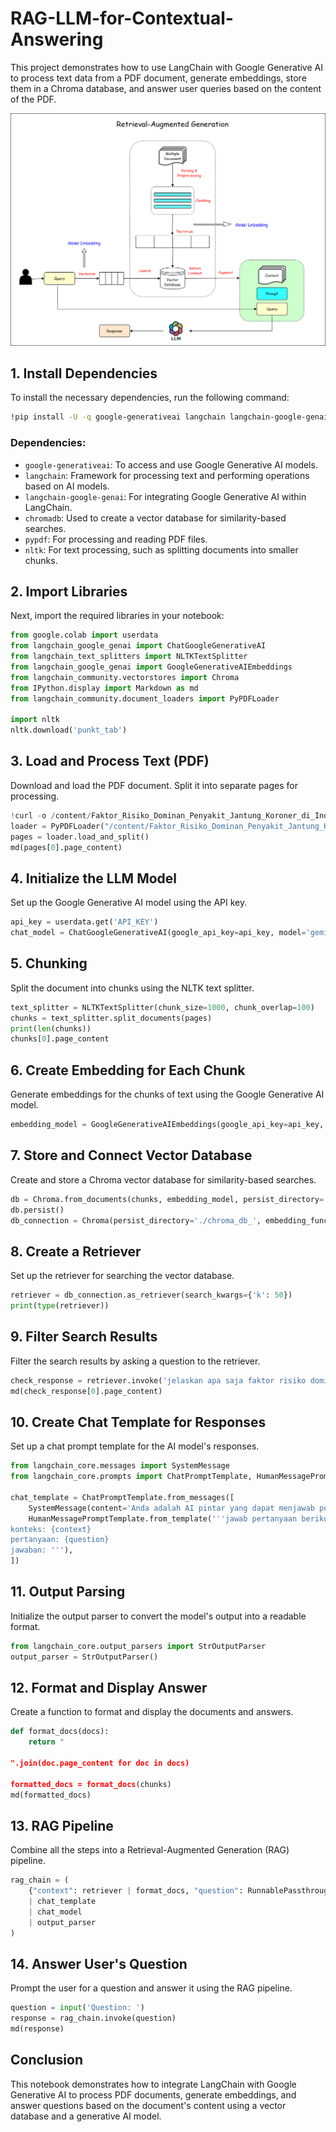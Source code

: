 # RAG-LLM-for-Contextual-Answering

This project demonstrates how to use LangChain with Google Generative AI to process text data from a PDF document, generate embeddings, store them in a Chroma database, and answer user queries based on the content of the PDF.

![System Architecture](RAG.png)

## 1. Install Dependencies

To install the necessary dependencies, run the following command:

```bash
!pip install -U -q google-generativeai langchain langchain-google-genai langchain_community pypdf chromadb
```

### Dependencies:

- `google-generativeai`: To access and use Google Generative AI models.
- `langchain`: Framework for processing text and performing operations based on AI models.
- `langchain-google-genai`: For integrating Google Generative AI within LangChain.
- `chromadb`: Used to create a vector database for similarity-based searches.
- `pypdf`: For processing and reading PDF files.
- `nltk`: For text processing, such as splitting documents into smaller chunks.

## 2. Import Libraries

Next, import the required libraries in your notebook:

```python
from google.colab import userdata
from langchain_google_genai import ChatGoogleGenerativeAI
from langchain_text_splitters import NLTKTextSplitter
from langchain_google_genai import GoogleGenerativeAIEmbeddings
from langchain_community.vectorstores import Chroma
from IPython.display import Markdown as md
from langchain_community.document_loaders import PyPDFLoader

import nltk
nltk.download('punkt_tab')
```

## 3. Load and Process Text (PDF)

Download and load the PDF document. Split it into separate pages for processing.

```python
!curl -o /content/Faktor_Risiko_Dominan_Penyakit_Jantung_Koroner_di_Indonesia.pdf "URL"
loader = PyPDFLoader("/content/Faktor_Risiko_Dominan_Penyakit_Jantung_Koroner_di_Indonesia.pdf")
pages = loader.load_and_split()
md(pages[0].page_content)
```

## 4. Initialize the LLM Model

Set up the Google Generative AI model using the API key.

```python
api_key = userdata.get('API_KEY')
chat_model = ChatGoogleGenerativeAI(google_api_key=api_key, model='gemini-2.5-flash', temperature=0.9)
```

## 5. Chunking

Split the document into chunks using the NLTK text splitter.

```python
text_splitter = NLTKTextSplitter(chunk_size=1000, chunk_overlap=100)
chunks = text_splitter.split_documents(pages)
print(len(chunks))
chunks[0].page_content
```

## 6. Create Embedding for Each Chunk

Generate embeddings for the chunks of text using the Google Generative AI model.

```python
embedding_model = GoogleGenerativeAIEmbeddings(google_api_key=api_key, model="models/embedding-001")
```

## 7. Store and Connect Vector Database

Create and store a Chroma vector database for similarity-based searches.

```python
db = Chroma.from_documents(chunks, embedding_model, persist_directory='./chroma_db_')
db.persist()
db_connection = Chroma(persist_directory='./chroma_db_', embedding_function=embedding_model)
```

## 8. Create a Retriever

Set up the retriever for searching the vector database.

```python
retriever = db_connection.as_retriever(search_kwargs={'k': 50})
print(type(retriever))
```

## 9. Filter Search Results

Filter the search results by asking a question to the retriever.

```python
check_response = retriever.invoke('jelaskan apa saja faktor risiko dominan untuk penyakit jantung koroner di Indonesia?')
md(check_response[0].page_content)
```

## 10. Create Chat Template for Responses

Set up a chat prompt template for the AI model's responses.

```python
from langchain_core.messages import SystemMessage
from langchain_core.prompts import ChatPromptTemplate, HumanMessagePromptTemplate

chat_template = ChatPromptTemplate.from_messages([
    SystemMessage(content='Anda adalah AI pintar yang dapat menjawab pertanyaan sesuai konteks yang diberikan terkait penyakit jantung koroner di Indonesia.'),
    HumanMessagePromptTemplate.from_template('''jawab pertanyaan berikut berdasarkan konteks.
konteks: {context}
pertanyaan: {question}
jawaban: '''),
])
```

## 11. Output Parsing

Initialize the output parser to convert the model's output into a readable format.

```python
from langchain_core.output_parsers import StrOutputParser
output_parser = StrOutputParser()
```

## 12. Format and Display Answer

Create a function to format and display the documents and answers.

```python
def format_docs(docs):
    return "

".join(doc.page_content for doc in docs)

formatted_docs = format_docs(chunks)
md(formatted_docs)
```

## 13. RAG Pipeline

Combine all the steps into a Retrieval-Augmented Generation (RAG) pipeline.

```python
rag_chain = (
    {"context": retriever | format_docs, "question": RunnablePassthrough()}
    | chat_template
    | chat_model
    | output_parser
)
```

## 14. Answer User's Question

Prompt the user for a question and answer it using the RAG pipeline.

```python
question = input('Question: ')
response = rag_chain.invoke(question)
md(response)
```

## Conclusion

This notebook demonstrates how to integrate LangChain with Google Generative AI to process PDF documents, generate embeddings, and answer questions based on the document's content using a vector database and a generative AI model.
